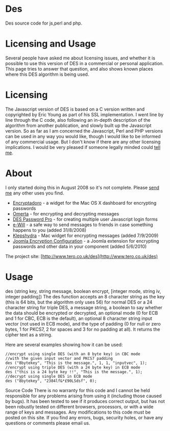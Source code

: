 
Des
===

Des source code for js,perl and php.


# Licensing and Usage

Several people have asked me about licensing issues, and whether it is possible to use this version of DES in a commercial or personal application. This page tries to answer that question, and also shows known places where this DES algorithm is being used.

# Licensing
The Javascript version of DES is based on a C version written and copyrighted by Eric Young as part of his SSL implementation. I went line by line through the C code, also following an in-depth description of the algorithm from another publication, and slowly built up the Javascript version. So as far as I am concerned the Javascript, Perl and PHP versions can be used in any way you would like, though I would like to be informed of any commercial usage. But I don't know if there are any other licensing implications. I would be very pleased if someone legally minded could [tell me](http://www.tero.co.uk/home/contact.php).

# About 
I only started doing this in August 2008 so it's not complete. Please [send me](http://www.tero.co.uk/home/contact.php) any other uses you find.

- [Encryptadoro] - a widget for the Mac OS X dashboard for encrypting passwords
- [Omerta] - for encrypting and decrypting messages
- [DES Password Pro] - for creating multiple user Javascript login forms
- [e-Will] - a safe way to send messages to friends in case something happens to you (added 31/8/2008)
- [Klepshydra] - Mac widget for encrypting messages (added 7/9/2009)
- [Joomla Encryption Configuration] - a Joomla extension for encrypting passwords and other data in your component (added 5/6/2010)

The project site: [http://www.tero.co.uk/des](http://www.tero.co.uk/des)

[Encryptadoro]: http://www.apple.com/downloads/dashboard/networking_security/encryptadoro.html
[Omerta]: http://midsummernightsdream.de/omerta/index_e.html
[DES Password Pro]: http://www.rustyspigot.com/webmasters/DESPasswordPro/
[e-Will]: http://e-will.appspot.com/
[Klepshydra]: http://klepshydra.blogspot.com/
[Joomla Encryption Configuration]: http://www.ratmilwebsolutions.com/downloads/encryption-configuration.html


# Usage
des (string key, string message, boolean encrypt, [integer mode, string iv, integer padding])
The des function accepts an 8 character string as the key (this is 64 bits, but the algorithm only uses 56) for normal DES or a 24 character string for triple DES, a message string, a boolean to say whether the data should be encrypted or decrypted, an optional mode (0 for ECB and 1 for CBC, ECB is the default), an optional 8 character string input vector (not used in ECB mode), and the type of padding (0 for null or zero bytes, 1 for PKCS7, 2 for spaces and 3 for no padding at all). It returns the cipher text as a string.

Here are several examples showing how it can be used:

    //encrypt using single DES (with an 8 byte key) in CBC mode
    //with the given input vector and PKCS7 padding
    des ("8bytekey", "This is the message.", 1, 1, "inputvec", 1);
    //encrypt using triple DES (with a 24 byte key) in ECB mode
    des ("this is a 24 byte key !!", "This is the message.", 1);
    //decrypt using single DES in ECB mode
    des ("8bytekey", "2384lf&*£90LSdsf", 0);

Source Code
There is no warranty for this code and I cannot be held responsible for any problems arising from using it (including those caused by bugs). It has been tested to see if it produces correct output, but has not been robustly tested on different browsers, processors, or with a wide range of keys and messages. Any modifications to this code must be posted on this site. If you find any errors, bugs, security holes, or have any questions or comments please email us.
